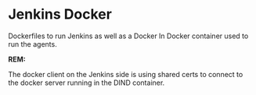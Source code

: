 # Jenkins Docker

Dockerfiles to run Jenkins as well as a Docker In Docker container used to run the agents.

**REM:**

The docker client on the Jenkins side is using shared certs to connect to the docker server running in the DIND container.
